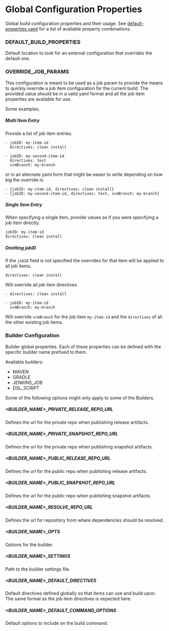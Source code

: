 # Global Configuration Properties

Global build configuration properties and their usage. 
See [default-properties.yaml](../../resources/default-properties.yaml) for a list of available property combinations. 

### DEFAULT_BUILD_PROPERTIES
Default location to look for an external configuration that overrides the default one. 

### OVERRIDE_JOB_PARAMS
This configuration is meant to be used as a job param to provide the means to quickly override a job item configuration for the current build.
The provided value should be in a valid yaml format and all the job item properties are available for use.

Some examples.

##### Multi Item Entry
Provide a list of job item entries.

```
- jobID: my-item-id
  directives: clean install
  
- jobID: my-second-item-id
  directives: test
  scmBranch: my-branch
```

or in an alternate yaml form that might be easier to write depending on how big the override is.

```
- {jobID: my-item-id, directives: clean install}
- {jobID: my-second-item-id, directives: test, scmBranch: my-branch}
```

##### Single Item Entry
When specifying a single item, provide values as if you were specifying a job item directly.

```
jobID: my-item-id
directives: clean install
```

##### Omitting jobID 

If the `jobID` field is not specified the overrides for that item will be applied to all job items. 

```
directives: clean install
```

Will override all job item directives.

```
- directives: clean install
  
- jobID: my-item-id
  scmBranch: my-branch
```

Will override `scmBranch` for the job item `my-item-id` and the `directives` of all the other existing job items.


### Builder Configuration
Builder global properties. Each of these properties can be defined with the specific builder name prefixed to them.

Available builders:
- MAVEN
- GRADLE
- JENKINS_JOB
- DSL_SCRIPT

Some of the following options might only apply to some of the Builders.

##### <BUILDER_NAME>_PRIVATE_RELEASE_REPO_URL
Defines the url for the private repo when publishing release artifacts.

##### <BUILDER_NAME>_PRIVATE_SNAPSHOT_REPO_URL
Defines the url for the private repo when publishing snapshot artifacts.

##### <BUILDER_NAME>_PUBLIC_RELEASE_REPO_URL
Defines the url for the public repo when publishing release artifacts.

##### <BUILDER_NAME>_PUBLIC_SNAPSHOT_REPO_URL
Defines the url for the public repo when publishing snapshot artifacts.

##### <BUILDER_NAME>_RESOLVE_REPO_URL
Defines the url for repository from where dependencies should be resolved.

##### <BUILDER_NAME>_OPTS
Options for the builder.

##### <BUILDER_NAME>_SETTINGS
Path to the builder settings file.

##### <BUILDER_NAME>_DEFAULT_DIRECTIVES
Default directives defined globally so that items can use and build upon. The same format as the job item directives is expected here.

##### <BUILDER_NAME>_DEFAULT_COMMAND_OPTIONS
Default options to include on the build command.